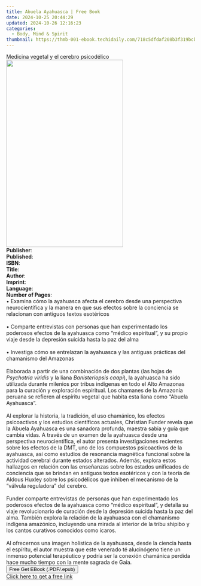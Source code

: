 ```yaml
---
title: Abuela Ayahuasca | Free Book
date: 2024-10-25 20:44:29
updated: 2024-10-26 12:16:23
categories:
  - Body, Mind & Spirit
thumbnail: https://thmb-001-ebook.techidaily.com/718c5dfdaf208b3f319bcb91b16907fe61d38326da32724bd55fa178f92ed135.jpg
---
```

<main id="book-container">
  <div class="flex flex-col">
    <div class="book-brief flex-1 py-6 px-4 sm:p-6 md:py-10 md:px-8">
      <!-- brief-->
      <div class="book-brief-main">
        Medicina vegetal y el cerebro psicodélico
      </div>
    </div>
    <div
      class="book-meta-info flex-1 grid gap-4 col-start-1 col-end-3 row-start-1 sm:mb-6 sm:grid-cols-4 lg:gap-6 lg:col-start-2 lg:row-end-6 lg:row-span-6 lg:mb-0"
    >
      <div
        class="book-meta-info-left place-content-center mt-4 p-4 text-sm leading-6 col-start-2 col-span-2 dark:text-slate-400"
      >
        <img
          class="w-full h-500 object-cover rounded-lg sm:h-255 sm:col-span-2 lg:col-span-full"
          src="https://img-001-ebook.techidaily.com/baa794f668285dd644f7667cfbe701ea35b27c1cbe7fce9256668cd10f0aaec2.jpg"
          alt=""
          width="312"
          height="500"
        />
      </div>
      <div
        class="book-meta-info-right mt-2 col-start-1 row-start-2 col-span-3 self-center"
      >
        <!-- meta data  -->
        <div class="flex flex-col px-4 md:px-8">
          <div class="flex-1">
            <strong>Publisher</strong>:<span class="px-2"></span>
          </div>
          <div class="flex-1">
            <strong>Published</strong>:<span class="px-2"></span>
          </div>
          <div class="flex-1">
            <strong>ISBN</strong>:<span class="px-2"></span>
          </div>
          <div class="flex-1">
            <strong>Title</strong>:<span class="px-2"></span>
          </div>
          <div class="flex-1">
            <strong>Author</strong>:<span class="px-2"></span>
          </div>
          <div class="flex-1">
            <strong>Imprint</strong>:<span class="px-2"></span>
          </div>
          <div class="flex-1">
            <strong>Language</strong>:<span class="px-2"></span>
          </div>
          <div class="flex-1">
            <strong>Number of Pages</strong>:<span class="px-2"></span>
          </div>
        </div>
      </div>
    </div>
    <div class="book-description flex-1 py-6 px-4 sm:p-6 md:py-10 md:px-8">
      <div class="book-description-main">
        <div accordion-content="" id="description">
          • Examina cómo la ayahuasca afecta el cerebro desde una perspectiva
          neurocientífica y la manera en que sus efectos sobre la conciencia se
          relacionan con antiguos textos esotéricos<br /><br />• Comparte
          entrevistas con personas que han experimentado los poderosos efectos
          de la ayahuasca como “médico espiritual”, y su propio viaje desde la
          depresión suicida hasta la paz del alma<br /><br />• Investiga cómo se
          entrelazan la ayahuasca y las antiguas prácticas del chamanismo del
          Amazonas<br /><br />Elaborada a partir de una combinación de dos
          plantas (las hojas de <i>Psychotria viridis</i> y la liana
          <i>Banisteriopsis caapi</i>), la ayahuasca ha sido utilizada durante
          milenios por tribus indígenas en todo el Alto Amazonas para la
          curación y exploración espiritual. Los chamanes de la Amazonia peruana
          se refieren al espíritu vegetal que habita esta liana como “Abuela
          Ayahuasca”.<br /><br />Al explorar la historia, la tradición, el uso
          chamánico, los efectos psicoactivos y los estudios científicos
          actuales, Christian Funder revela que la Abuela Ayahuasca es una
          sanadora profunda, maestra sabia y guía que cambia vidas. A través de
          un examen de la ayahuasca desde una perspectiva neurocientífica, el
          autor presenta investigaciones recientes sobre los efectos de la DMT,
          uno de los compuestos psicoactivos de la ayahuasca, así como estudios
          de resonancia magnética funcional sobre la actividad cerebral durante
          estados alterados. Además, explora estos hallazgos en relación con las
          enseñanzas sobre los estados unificados de conciencia que se brindan
          en antiguos textos esotéricos y con la teoría de Aldous Huxley sobre
          los psicodélicos que inhiben el mecanismo de la “válvula reguladora”
          del cerebro.<br /><br />Funder comparte entrevistas de personas que
          han experimentado los poderosos efectos de la ayahuasca como “médico
          espiritual”, y detalla su viaje revolucionario de curación desde la
          depresión suicida hasta la paz del alma. También explora la relación
          de la ayahuasca con el chamanismo indígena amazónico, incluyendo una
          mirada al interior de la tribu shipibo y los cantos curativos
          conocidos como ícaros.<br /><br />Al ofrecernos una imagen holística
          de la ayahuasca, desde la ciencia hasta el espíritu, el autor muestra
          que este venerado té alucinógeno tiene un inmenso potencial
          terapéutico y podría ser la conexión chamánica perdida hace mucho
          tiempo con la mente sagrada de Gaia.
        </div>
        <div class="accordion-fader"></div>
      </div>
    </div>
    <div class="book-excerpts flex-1 py-6 px-4 sm:p-6 md:py-10 md:px-8"></div>
    <div
      class="book-about-author flex-1 py-6 px-4 sm:p-6 md:py-10 md:px-8"
    ></div>
    <div class="book-free-get flex-1 py-6 px-4 sm:p-6 md:py-10 md:px-8">
      <button
        id="btn-free-get"
        class="bg-blue-500 hover:bg-blue-700 text-white font-bold py-2 px-4 rounded"
      >
        Free Get EBook (.PDF/.epub)
      </button>
      <div id="countdown-display" class="px-2 text-lg mt-2"></div>
      <a
        id="free-link"
        class="hidden bg-blue-500 hover:bg-blue-700 text-white font-bold py-2 px-4 rounded"
        href="https://www.ebooks.com/en-us/book/211441846/abuela-ayahuasca/christian-funder/"
        target="_blank"
        >Click here to get a free link</a
      >
    </div>
    <script>
      let countdownTime = 0;
      let countdownInterval = null;
      document
        .getElementById('btn-free-get')
        .addEventListener('click', startCountdown);
      function startCountdown() {
        countdownTime = new Date().getTime() + 60000 * 3;
        countdownInterval = setInterval(updateCountdown, 1000);
        document.getElementById('btn-free-get').disabled = true;
        document
          .getElementById('btn-free-get')
          .classList.add('bg-gray-500', 'cursor-not-allowed');
      }
      function updateCountdown() {
        let currentTime = new Date().getTime();
        let timeLeft = countdownTime - currentTime;
        let secondsLeft = Math.floor(timeLeft / 1000);
        document.getElementById('countdown-display').innerHTML =
          `Remaining time: ${secondsLeft} seconds.`;
        if (secondsLeft <= 0) {
          clearInterval(countdownInterval);
          document.getElementById('btn-free-get').classList.add('hidden');
          document.getElementById('free-link').classList.remove('hidden');
          document.getElementById('countdown-display').innerHTML = '';
        }
      }
    </script>
  </div>
</main>
